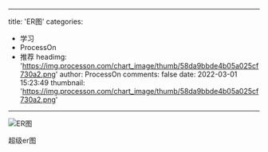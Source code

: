 
---
title: 'ER图'
categories: 
 - 学习
 - ProcessOn
 - 推荐
headimg: 'https://img.processon.com/chart_image/thumb/58da9bbde4b05a025cf730a2.png'
author: ProcessOn
comments: false
date: 2022-03-01 15:23:49
thumbnail: 'https://img.processon.com/chart_image/thumb/58da9bbde4b05a025cf730a2.png'
---

<div>   
<img class="thumb" alt="ER图" src="https://img.processon.com/chart_image/thumb/58da9bbde4b05a025cf730a2.png" referrerpolicy="no-referrer">
<p>超级er图</p>  
</div>
            